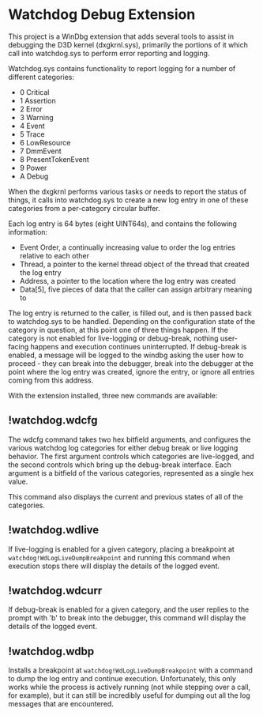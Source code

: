 # Watchdog Debug Extension

This project is a WinDbg extension that adds several tools to assist in debugging the D3D kernel (dxgkrnl.sys), primarily the portions of it which call into watchdog.sys to perform error reporting and logging.

Watchdog.sys contains functionality to report logging for a number of different categories:
 - 0 Critical
 - 1 Assertion
 - 2 Error
 - 3 Warning
 - 4 Event
 - 5 Trace
 - 6 LowResource
 - 7 DmmEvent
 - 8 PresentTokenEvent
 - 9 Power
 - A Debug

When the dxgkrnl performs various tasks or needs to report the status of things, it calls into watchdog.sys to create a new log entry in one of these categories from a per-category circular buffer. 

Each log entry is 64 bytes (eight UINT64s), and contains the following information:
 - Event Order, a continually increasing value to order the log entries relative to each other
 - Thread, a pointer to the kernel thread object of the thread that created the log entry
 - Address, a pointer to the location where the log entry was created
 - Data[5], five pieces of data that the caller can assign arbitrary meaning to

The log entry is returned to the caller, is filled out, and is then passed back to watchdog.sys to be handled. Depending on the configuration state of the category in question, at this point one of three things happen. If the category is not enabled for live-logging or debug-break, nothing user-facing happens and execution continues uninterrupted. If debug-break is enabled, a message will be logged to the windbg asking the user how to proceed - they can break into the debugger, break into the debugger at the point where the log entry was created, ignore the entry, or ignore all entries coming from this address.

With the extension installed, three new commands are available:

## !watchdog.wdcfg
The wdcfg command takes two hex bitfield arguments, and configures the various watchdog log categories for either debug break or live logging behavior. The first argument controls which categories are live-logged, and the second controls which bring up the debug-break interface. Each argument is a bitfield of the various categories, represented as a single hex value.

This command also displays the current and previous states of all of the categories.

## !watchdog.wdlive
If live-logging is enabled for a given category, placing a breakpoint at `watchdog!WdLogLiveDumpBreakpoint` and running this command when execution stops there will display the details of the logged event.

## !watchdog.wdcurr
If debug-break is enabled for a given category, and the user replies to the prompt with 'b' to break into the debugger, this command will display the details of the logged event.

## !watchdog.wdbp
Installs a breakpoint at `watchdog!WdLogLiveDumpBreakpoint` with a command to dump the log entry and continue execution. Unfortunately, this only works while the process is actively running (not while stepping over a call, for example), but it can still be incredibly useful for dumping out all the log messages that are encountered.
